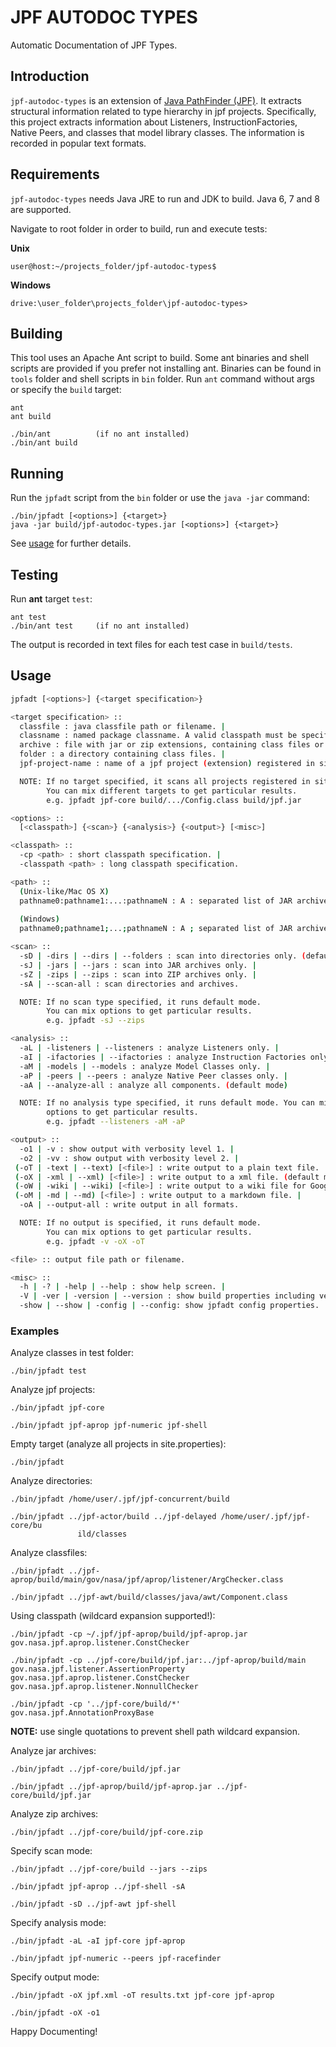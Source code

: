 # JPF AUTODOC TYPES

Automatic Documentation of JPF Types.


## Introduction

`jpf-autodoc-types` is an extension of [Java PathFinder (JPF)](https://github.com/javapathfinder/jpf-core). It extracts structural information related to type hierarchy in jpf projects. Specifically, this project extracts information about Listeners, InstructionFactories, Native Peers, and classes that model library classes. The information is recorded in popular text formats.


## Requirements

`jpf-autodoc-types` needs Java JRE to run and JDK to build. Java 6, 7 and 8 are supported.

Navigate to root folder in order to build, run and execute tests:

**Unix**

    user@host:~/projects_folder/jpf-autodoc-types$

**Windows**

    drive:\user_folder\projects_folder\jpf-autodoc-types>


## Building

This tool uses an Apache Ant script to build. Some ant binaries and shell scripts are provided if you prefer not installing ant. Binaries can be found in `tools` folder and shell scripts in `bin` folder. Run `ant` command without args or specify the `build` target:

    ant
    ant build
    
    ./bin/ant          (if no ant installed)
    ./bin/ant build


## Running

Run the `jpfadt` script from the `bin` folder or use the `java -jar` command:

    ./bin/jpfadt [<options>] {<target>}
    java -jar build/jpf-autodoc-types.jar [<options>] {<target>}

See [usage](#usage) for further details.


## Testing

Run **ant** target `test`:

    ant test
    ./bin/ant test     (if no ant installed)

The output is recorded in text files for each test case in `build/tests`.


## Usage

``` bash
jpfadt [<options>] {<target specification>}

<target specification> :: 
  classfile : java classfile path or filename. |
  classname : named package classname. A valid classpath must be specified. |
  archive : file with jar or zip extensions, containing class files or nested archive files containing other class files. |
  folder : a directory containing class files. |
  jpf-project-name : name of a jpf project (extension) registered in site.properties.

  NOTE: If no target specified, it scans all projects registered in site.properties. 
        You can mix different targets to get particular results.
        e.g. jpfadt jpf-core build/.../Config.class build/jpf.jar

<options> :: 
  [<classpath>] {<scan>} {<analysis>} {<output>} [<misc>]

<classpath> :: 
  -cp <path> : short classpath specification. |
  -classpath <path> : long classpath specification.

<path> :: 
  (Unix-like/Mac OS X)
  pathname0:pathname1:...:pathnameN : A : separated list of JAR archives or directories to search for class files. |
  
  (Windows)
  pathname0;pathname1;...;pathnameN : A ; separated list of JAR archives or directories to search for class files.

<scan> :: 
  -sD | -dirs | --dirs | --folders : scan into directories only. (default mode) |
  -sJ | -jars | --jars : scan into JAR archives only. |
  -sZ | -zips | --zips : scan into ZIP archives only. |
  -sA | --scan-all : scan directories and archives.

  NOTE: If no scan type specified, it runs default mode.
        You can mix options to get particular results.
        e.g. jpfadt -sJ --zips

<analysis> :: 
  -aL | -listeners | --listeners : analyze Listeners only. |
  -aI | -ifactories | --ifactories : analyze Instruction Factories only. |
  -aM | -models | --models : analyze Model Classes only. |
  -aP | -peers | --peers : analyze Native Peer classes only. |
  -aA | --analyze-all : analyze all components. (default mode)

  NOTE: If no analysis type specified, it runs default mode. You can mix  
        options to get particular results.
        e.g. jpfadt --listeners -aM -aP

<output> :: 
  -o1 | -v : show output with verbosity level 1. | 
  -o2 | -vv : show output with verbosity level 2. | 
 (-oT | -text | --text) [<file>] : write output to a plain text file. | 
 (-oX | -xml | --xml) [<file>] : write output to a xml file. (default mode) | 
 (-oW | -wiki | --wiki) [<file>] : write output to a wiki file for Google Code Projects. (deprecated) | 
 (-oM | -md | --md) [<file>] : write output to a markdown file. | 
  -oA | --output-all : write output in all formats.

  NOTE: If no output is specified, it runs default mode.
        You can mix options to get particular results.
        e.g. jpfadt -v -oX -oT

<file> :: output file path or filename.

<misc> :: 
  -h | -? | -help | --help : show help screen. | 
  -V | -ver | -version | --version : show build properties including version. | 
  -show | --show | -config | --config: show jpfadt config properties.
```

### Examples

Analyze classes in test folder:

    ./bin/jpfadt test

Analyze jpf projects:

    ./bin/jpfadt jpf-core

    ./bin/jpfadt jpf-aprop jpf-numeric jpf-shell

Empty target (analyze all projects in site.properties):

    ./bin/jpfadt

Analyze directories:

    ./bin/jpfadt /home/user/.jpf/jpf-concurrent/build

    ./bin/jpfadt ../jpf-actor/build ../jpf-delayed /home/user/.jpf/jpf-core/bu
                   ild/classes

Analyze classfiles:

    ./bin/jpfadt ../jpf-aprop/build/main/gov/nasa/jpf/aprop/listener/ArgChecker.class

    ./bin/jpfadt ../jpf-awt/build/classes/java/awt/Component.class

Using classpath (wildcard expansion supported!):

    ./bin/jpfadt -cp ~/.jpf/jpf-aprop/build/jpf-aprop.jar gov.nasa.jpf.aprop.listener.ConstChecker

    ./bin/jpfadt -cp ../jpf-core/build/jpf.jar:../jpf-aprop/build/main gov.nasa.jpf.listener.AssertionProperty gov.nasa.jpf.aprop.listener.ConstChecker gov.nasa.jpf.aprop.listener.NonnullChecker

    ./bin/jpfadt -cp '../jpf-core/build/*' gov.nasa.jpf.AnnotationProxyBase

**NOTE:** use single quotations to prevent shell path wildcard expansion.

Analyze jar archives:

    ./bin/jpfadt ../jpf-core/build/jpf.jar

    ./bin/jpfadt ../jpf-aprop/build/jpf-aprop.jar ../jpf-core/build/jpf.jar

Analyze zip archives:

    ./bin/jpfadt ../jpf-core/build/jpf-core.zip

Specify scan mode:

    ./bin/jpfadt ../jpf-core/build --jars --zips

    ./bin/jpfadt jpf-aprop ../jpf-shell -sA

    ./bin/jpfadt -sD ../jpf-awt jpf-shell

Specify analysis mode:

    ./bin/jpfadt -aL -aI jpf-core jpf-aprop

    ./bin/jpfadt jpf-numeric --peers jpf-racefinder

Specify output mode:

    ./bin/jpfadt -oX jpf.xml -oT results.txt jpf-core jpf-aprop

    ./bin/jpfadt -oX -o1


Happy Documenting!